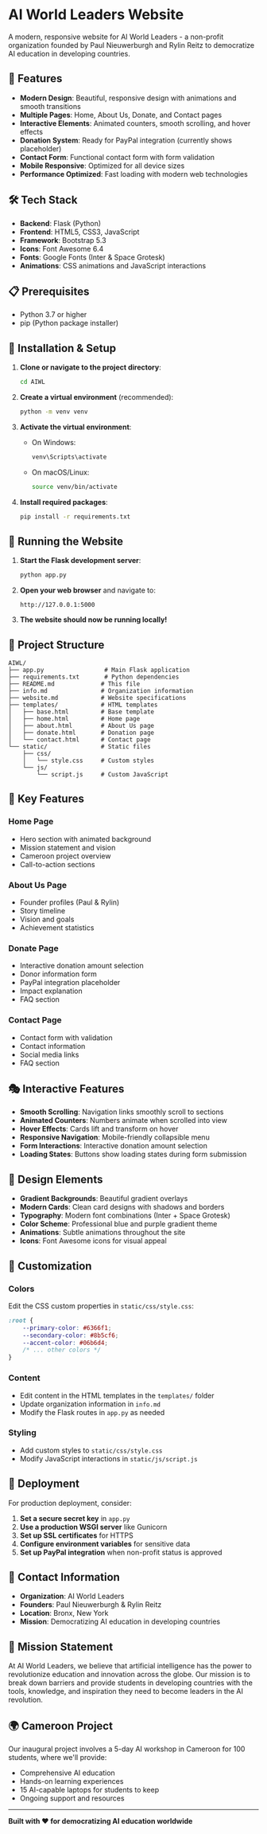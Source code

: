 # AI World Leaders Website

A modern, responsive website for AI World Leaders - a non-profit organization founded by Paul Nieuwerburgh and Rylin Reitz to democratize AI education in developing countries.

## 🚀 Features

- **Modern Design**: Beautiful, responsive design with animations and smooth transitions
- **Multiple Pages**: Home, About Us, Donate, and Contact pages
- **Interactive Elements**: Animated counters, smooth scrolling, and hover effects
- **Donation System**: Ready for PayPal integration (currently shows placeholder)
- **Contact Form**: Functional contact form with form validation
- **Mobile Responsive**: Optimized for all device sizes
- **Performance Optimized**: Fast loading with modern web technologies

## 🛠 Tech Stack

- **Backend**: Flask (Python)
- **Frontend**: HTML5, CSS3, JavaScript
- **Framework**: Bootstrap 5.3
- **Icons**: Font Awesome 6.4
- **Fonts**: Google Fonts (Inter & Space Grotesk)
- **Animations**: CSS animations and JavaScript interactions

## 📋 Prerequisites

- Python 3.7 or higher
- pip (Python package installer)

## 🔧 Installation & Setup

1. **Clone or navigate to the project directory**:
   ```bash
   cd AIWL
   ```

2. **Create a virtual environment** (recommended):
   ```bash
   python -m venv venv
   ```

3. **Activate the virtual environment**:
   - On Windows:
     ```bash
     venv\Scripts\activate
     ```
   - On macOS/Linux:
     ```bash
     source venv/bin/activate
     ```

4. **Install required packages**:
   ```bash
   pip install -r requirements.txt
   ```

## 🚀 Running the Website

1. **Start the Flask development server**:
   ```bash
   python app.py
   ```

2. **Open your web browser** and navigate to:
   ```
   http://127.0.0.1:5000
   ```

3. **The website should now be running locally!**

## 📁 Project Structure

```
AIWL/
├── app.py                 # Main Flask application
├── requirements.txt       # Python dependencies
├── README.md             # This file
├── info.md               # Organization information
├── website.md            # Website specifications
├── templates/            # HTML templates
│   ├── base.html         # Base template
│   ├── home.html         # Home page
│   ├── about.html        # About Us page
│   ├── donate.html       # Donation page
│   └── contact.html      # Contact page
└── static/               # Static files
    ├── css/
    │   └── style.css     # Custom styles
    └── js/
        └── script.js     # Custom JavaScript
```

## 🎨 Key Features

### Home Page
- Hero section with animated background
- Mission statement and vision
- Cameroon project overview
- Call-to-action sections

### About Us Page
- Founder profiles (Paul & Rylin)
- Story timeline
- Vision and goals
- Achievement statistics

### Donate Page
- Interactive donation amount selection
- Donor information form
- PayPal integration placeholder
- Impact explanation
- FAQ section

### Contact Page
- Contact form with validation
- Contact information
- Social media links
- FAQ section

## 🎭 Interactive Features

- **Smooth Scrolling**: Navigation links smoothly scroll to sections
- **Animated Counters**: Numbers animate when scrolled into view
- **Hover Effects**: Cards lift and transform on hover
- **Responsive Navigation**: Mobile-friendly collapsible menu
- **Form Interactions**: Interactive donation amount selection
- **Loading States**: Buttons show loading states during form submission

## 🎨 Design Elements

- **Gradient Backgrounds**: Beautiful gradient overlays
- **Modern Cards**: Clean card designs with shadows and borders
- **Typography**: Modern font combinations (Inter + Space Grotesk)
- **Color Scheme**: Professional blue and purple gradient theme
- **Animations**: Subtle animations throughout the site
- **Icons**: Font Awesome icons for visual appeal

## 🔧 Customization

### Colors
Edit the CSS custom properties in `static/css/style.css`:
```css
:root {
    --primary-color: #6366f1;
    --secondary-color: #8b5cf6;
    --accent-color: #06b6d4;
    /* ... other colors */
}
```

### Content
- Edit content in the HTML templates in the `templates/` folder
- Update organization information in `info.md`
- Modify the Flask routes in `app.py` as needed

### Styling
- Add custom styles to `static/css/style.css`
- Modify JavaScript interactions in `static/js/script.js`

## 🚀 Deployment

For production deployment, consider:

1. **Set a secure secret key** in `app.py`
2. **Use a production WSGI server** like Gunicorn
3. **Set up SSL certificates** for HTTPS
4. **Configure environment variables** for sensitive data
5. **Set up PayPal integration** when non-profit status is approved

## 📧 Contact Information

- **Organization**: AI World Leaders
- **Founders**: Paul Nieuwerburgh & Rylin Reitz
- **Location**: Bronx, New York
- **Mission**: Democratizing AI education in developing countries

## 🎯 Mission Statement

At AI World Leaders, we believe that artificial intelligence has the power to revolutionize education and innovation across the globe. Our mission is to break down barriers and provide students in developing countries with the tools, knowledge, and inspiration they need to become leaders in the AI revolution.

## 🌍 Cameroon Project

Our inaugural project involves a 5-day AI workshop in Cameroon for 100 students, where we'll provide:
- Comprehensive AI education
- Hands-on learning experiences
- 15 AI-capable laptops for students to keep
- Ongoing support and resources

---

**Built with ❤️ for democratizing AI education worldwide** 